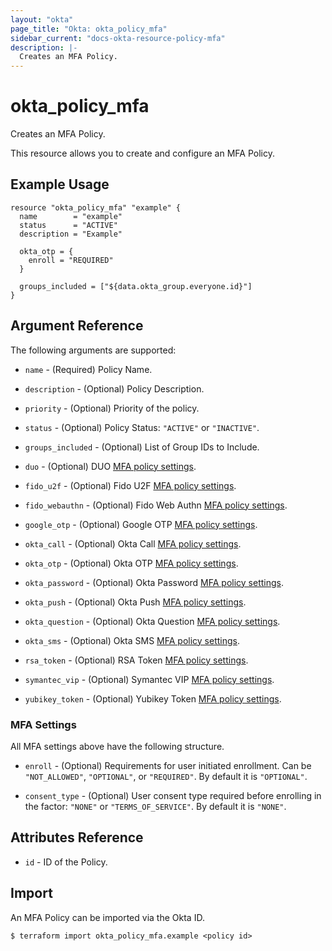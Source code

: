 ```yaml
---
layout: "okta"
page_title: "Okta: okta_policy_mfa"
sidebar_current: "docs-okta-resource-policy-mfa"
description: |-
  Creates an MFA Policy.
---
```


# okta_policy_mfa

Creates an MFA Policy.

This resource allows you to create and configure an MFA Policy.

## Example Usage

```hcl
resource "okta_policy_mfa" "example" {
  name        = "example"
  status      = "ACTIVE"
  description = "Example"

  okta_otp = {
    enroll = "REQUIRED"
  }

  groups_included = ["${data.okta_group.everyone.id}"]
}
```

## Argument Reference

The following arguments are supported:

* `name` - (Required) Policy Name.

* `description` - (Optional) Policy Description.

* `priority` - (Optional) Priority of the policy.

* `status` - (Optional) Policy Status: `"ACTIVE"` or `"INACTIVE"`.

* `groups_included` - (Optional) List of Group IDs to Include.

* `duo` - (Optional) DUO [MFA policy settings](#mfa-settings).

* `fido_u2f` - (Optional) Fido U2F [MFA policy settings](#mfa-settings).

* `fido_webauthn` - (Optional) Fido Web Authn [MFA policy settings](#mfa-settings).

* `google_otp` - (Optional) Google OTP [MFA policy settings](#mfa-settings).

* `okta_call` - (Optional) Okta Call [MFA policy settings](#mfa-settings).

* `okta_otp` - (Optional) Okta OTP [MFA policy settings](#mfa-settings).

* `okta_password` - (Optional) Okta Password [MFA policy settings](#mfa-settings).

* `okta_push` - (Optional) Okta Push [MFA policy settings](#mfa-settings).

* `okta_question` - (Optional) Okta Question [MFA policy settings](#mfa-settings).

* `okta_sms` - (Optional) Okta SMS [MFA policy settings](#mfa-settings).

* `rsa_token` - (Optional) RSA Token [MFA policy settings](#mfa-settings).

* `symantec_vip` - (Optional) Symantec VIP [MFA policy settings](#mfa-settings).

* `yubikey_token` - (Optional) Yubikey Token [MFA policy settings](#mfa-settings).

### MFA Settings

All MFA settings above have the following structure.

* `enroll` - (Optional) Requirements for user initiated enrollment. Can be `"NOT_ALLOWED"`, `"OPTIONAL"`, or `"REQUIRED"`. By default it is `"OPTIONAL"`.

* `consent_type` - (Optional) User consent type required before enrolling in the factor: `"NONE"` or `"TERMS_OF_SERVICE"`. By default it is `"NONE"`.

## Attributes Reference

* `id` - ID of the Policy.

## Import

An MFA Policy can be imported via the Okta ID.

```
$ terraform import okta_policy_mfa.example <policy id>
```
